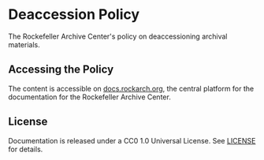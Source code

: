 # Deaccession Policy

The Rockefeller Archive Center's policy on deaccessioning archival materials. 

## Accessing the Policy

The content is accessible on [docs.rockarch.org](docs.rockarch.org), the central platform for the documentation for the     Rockefeller Archive Center.

## License

  Documentation is released under a CC0 1.0 Universal License. See [LICENSE](LICENSE.md) for details.
